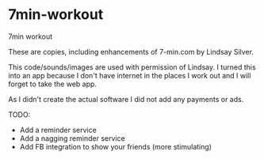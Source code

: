 7min-workout
============

7min workout

These are copies, including enhancements of 7-min.com by Lindsay Silver. 

This code/sounds/images are used with permission of Lindsay. I turned this into an app because
I don't have internet in the places I work out and I will forget to take the web app.

As I didn't create the actual software I did not add any payments or ads. 

TODO: 

- Add a reminder service 
- Add a nagging reminder service
- Add FB integration to show your friends (more stimulating) 


